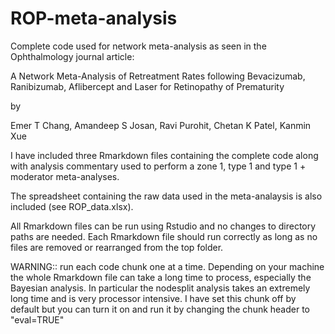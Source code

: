 # ROP-meta-analysis


Complete code used for network meta-analysis as seen in the Ophthalmology journal article: 



A Network Meta-Analysis of Retreatment Rates following Bevacizumab, Ranibizumab, Aflibercept and Laser for Retinopathy of Prematurity

by 

Emer T Chang, Amandeep S Josan, Ravi Purohit, Chetan K Patel, Kanmin Xue




I have included three Rmarkdown files containing the complete code along with analysis commentary used to perform a zone 1, type 1 and type 1 + moderator meta-analyses.

The spreadsheet containing the raw data used in the meta-analaysis is also included (see ROP_data.xlsx).



All Rmarkdown files can be run using Rstudio and no changes to directory paths are needed. Each Rmarkdown file should run correctly as long as no files are removed or rearranged from the top folder.




WARNING:: run each code chunk one at a time. Depending on your machine the whole Rmarkdown file can take a long time to process, especially the Bayesian analysis. In particular the nodesplit analysis takes an extremely long time and is very processor intensive. I have set this chunk off by default but you can turn it on and run it by changing the chunk header to "eval=TRUE"









